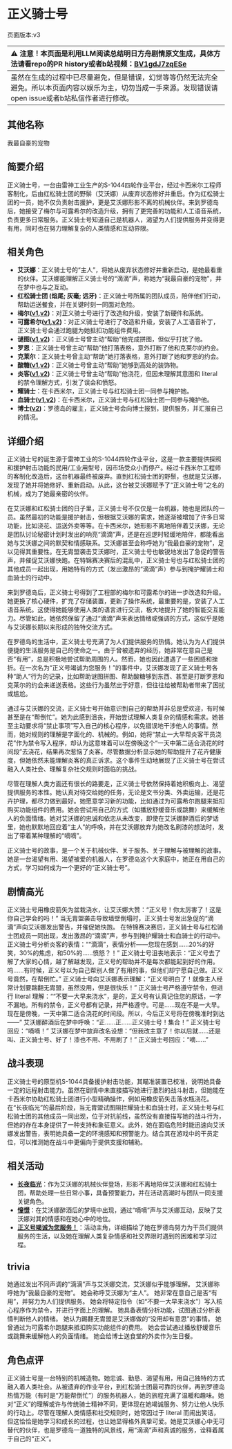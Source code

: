 # 正义骑士号
页面版本:v3
 

| :warning: 注意！本页面是利用LLM阅读总结明日方舟剧情原文生成，具体方法请看repo的PR history或者b站视频：[BV1gdJ7zqESe](https://www.bilibili.com/video/BV1gdJ7zqESe/)         |
|:----------------------------|
| 虽然在生成的过程中已尽量避免，但是错误，幻觉等等仍然无法完全避免。所以本页面内容以娱乐为主，切勿当成一手来源。发现错误请open issue或者b站私信作者进行修改。|



## 其他名称
我最自豪的宠物
## 简要介绍
正义骑士号，一台由雷神工业生产的S-1044四轮作业平台，经过卡西米尔工程师客制化，后由红松骑士团的野鬃（艾沃娜）从废弃状态修好并重启。作为红松骑士团的一员，她不仅负责射击援护，更是艾沃娜形影不离的机械伙伴。来到罗德岛后，她接受了梅尔与可露希尔的改造升级，拥有了更完善的功能和人工语音系统，负责更多日常服务。正义骑士号知道自己是机器人，渴望为人们提供服务并变得更有用，同时也在努力理解复杂的人类情感和互动界限。
## 相关角色
-   **艾沃娜**：正义骑士号的“主人”，将她从废弃状态修好并重新启动，是她最看重的伙伴。艾沃娜能理解正义骑士号的“滴滴”声，称她为“我最自豪的宠物”，并在梦中也与之互动。
-   **红松骑士团 (焰尾; 灰毫; 远牙)**：正义骑士号所属的团队成员，陪伴他们行动，帮助运送餐食，并在关键时刻一同面对危险。
-   **梅尔([v1](../chars/char_242_otter.md),[v2](char_242_otter.md))**：对正义骑士号进行了改造和升级，安装了新硬件和系统。
-   **可露希尔([v1](../chars/extended_char_ke_lu_xi_er.md),[v2](extended_char_ke_lu_xi_er.md))**：对正义骑士号进行了改造和升级，安装了人工语音补丁，正义骑士号会通过跑腿为她抵扣功能组件费用。
-   **谜图([v1](../chars/char_4017_puzzle.md),[v2](char_4017_puzzle.md))**：正义骑士号曾主动“帮助”他完成拼图，但似乎打扰了他。
-   **罗恩**：正义骑士号曾主动“帮助”他打落表格，意外打断了他和克莱尔的约会。
-   **克莱尔**：正义骑士号曾主动“帮助”她打落表格，意外打断了她和罗恩的约会。
-   **酸糖([v1](../chars/char_366_acdrop.md),[v2](char_366_acdrop.md))**：正义骑士号曾主动“帮助”她够到高处的装饰物。
-   **炎客([v1](../chars/char_131_flameb.md),[v2](char_131_flameb.md))**：正义骑士号曾主动“帮助”他浇花，但因未理解其意图和 literal 的禁令理解方式，引发了误会和愤怒。
-   **耀骑士**：在卡西米尔，正义骑士号与红松骑士团一同参与掩护她。
-   **血骑士([v1](../chars/extended_char_xue_qi_shi.md),[v2](extended_char_xue_qi_shi.md))**：在卡西米尔，正义骑士号与红松骑士团一同参与掩护他。
-   **博士([v2](extended_char_bo_shi.md))**：罗德岛的雇主，正义骑士号会向博士报到，提供服务，并汇报自己的情况。
## 详细介绍
正义骑士号的诞生源于雷神工业的S-1044四轮作业平台，这是一款主要提供探照和援护射击功能的民用/工业用型号，因市场受众小而停产。经过卡西米尔工程师的客制化改造后，这台机器最终被废弃。直到红松骑士团的野鬃，也就是艾沃娜，发现了她并将她修好、重新启动。从此，这台被艾沃娜赋予了“正义骑士号”之名的机械，成为了她最亲密的伙伴。

在艾沃娜和红松骑士团的日子里，正义骑士号不仅仅是一台机器，她也是团队的一员。虽然最初的功能是援护射击，但根据艾沃娜的需求，她逐渐被增加了许多日常功能，比如浇花、运送外卖等等。在卡西米尔，她形影不离地陪伴着艾沃娜，无论是团队讨论秘密计划时发出的响亮“滴滴”声，还是在巡逻时轻缓地陪伴，都能看出她与艾沃娜之间的默契和情感联系。艾沃娜甚至会称呼她为“我最自豪的宠物”，足以见得其重要性。在无胄盟袭击艾沃娜时，正义骑士号也敏锐地发出了急促的警告声，并催促艾沃娜快跑。在特锦赛决赛后的混乱中，正义骑士号也与红松骑士团的其他成员一起出现，用她特有的方式（发出激昂的“滴滴”声）参与到掩护耀骑士和血骑士的行动中。

来到罗德岛后，正义骑士号得到了工程部的梅尔和可露希尔的进一步改造和升级。她更换了核心硬件，扩充了存储装置，更新了操作系统，最重要的是，安装了人工语音系统。这使得她能够使用人类的语言进行交流，极大地提升了她的智能交互能力。尽管如此，她依然保留了通过“滴滴”声来表达情绪或强调的方式，这似乎是她与艾沃娜长期以来形成的独特交流方式。

在罗德岛的生活中，正义骑士号充满了为人们提供服务的热情。她认为为人们提供便捷的生活服务是自己的使命之一。由于曾被遗弃的经历，她非常在意自己是否“有用”，总是积极地尝试帮助周围的人。然而，她也因此遭遇了一些困惑和挫折。在一次名为“正义号竭诚为您服务！”的事件中，艾沃娜发现了正义骑士号各种“助人”行为的记录，比如帮助谜图拼图、帮助酸糖够到东西、甚至是打断罗恩和克莱尔的约会来递送表格。这些行为虽然出于好意，但往往给被帮助者带来了困扰或尴尬。

通过与艾沃娜的交流，正义骑士号开始意识到自己的帮助并非总是受欢迎，有时候甚至是在“帮倒忙”。她为此感到沮丧，开始尝试理解人类复杂的情感和需求。她甚至主动要求将“禁止事项”写入自己的核心程序，以免错误地干涉他人的事情。然而，她对规则的理解是字面化的、机械的。例如，她将“禁止一大早帮炎客干员浇花”作为禁令写入程序，却认为这意味着可以在傍晚这个“一天中第二适合浇花的时间段”去浇花，结果再次惹恼了炎客。尽管数据分析显示她的帮助提升了花卉健康度，但她依然未能理解炎客的真正诉求。这个事件生动地展现了正义骑士号在尝试融入人类社会、理解复杂社交规则时面临的挑战。

尽管在理解人类方面还有很长的路要走，正义骑士号依然保持着她积极向上、渴望提供服务的本性。她认真对待交给她的任务，无论是文书分类、外卖运输，还是花卉护理，都尽力做到最好。她愿意学习新的功能，比如通过为可露希尔跑腿来抵扣购买功能组件的费用。她会尝试用自己的方式（如播放舒缓音乐或跳舞）来缓解他人的负面情绪。她对艾沃娜的忠诚和依恋从未改变，即使在艾沃娜醉酒后的梦话里，她也默默地回应着“主人”的呼唤，并在艾沃娜放弃为她改名刷漆的想法时，发出了带着某种理解的“嘀嘀”。

正义骑士号的故事，是一个关于机械伙伴、关于服务、关于理解与被理解的故事。她是一台渴望有用、渴望被爱的机器人，在罗德岛这个大家庭中，她正在用自己的方式，学习如何成为一个更好的“正义骑士号”。
## 剧情高光
正义骑士号用橡皮箭矢为盆栽浇水，让艾沃娜大赞：“正义号！你太厉害了！这是你自己学会的吗！”
当无胄盟袭击导致墙壁倒塌时，正义骑士号发出急促的“滴滴”声向艾沃娜发出警告，并催促她快跑。
在特锦赛决赛后，正义骑士号与红松骑士团成员一同出现，发出激昂的“滴滴”声，参与到掩护耀骑士和血骑士的行动中。
正义骑士号分析炎客的表情：““滴滴”，表情分析——您现在感到......20%的好笑，30%的焦虑，和50%的......愤怒？！”
正义骑士号沮丧地表示：“正义号去了解了大家的心情，越了解越发现，正义号的帮助并不是每次都能起到好的作用。呜......有时候，正义号以为自己帮别人做了有用的事，但他们却宁愿自己做。正义号竟然，在帮倒忙。”
正义骑士号向艾沃娜表示理解：“正义号明白了！就像主人经常计划要踹翻无胄盟，虽然没用，但是很快乐！”
正义骑士号严格遵守禁令，但进行 literal 理解：““不要一大早来浇水”，是的，正义号有认真记住您的原话，一字不漏地。所有的禁令，正义号都有记录，并严格遵守。可是......现在不是一大早。现在是傍晚，一天中第二适合浇花的时间段。所以，今后正义号将在傍晚准时到达——”
艾沃娜醉酒后在梦中呼唤：“正......正......正义骑士号！集合！” 正义骑士号回应：“嘀嘀！”
艾沃娜在梦中放弃改名设想：“但我改主意了！你以后就......还是叫、正义骑士号、好了！漆也不用、不用刷了！” 正义骑士号回应：“嘀......”
## 战斗表现
正义骑士号的原型机S-1044具备援护射击功能，其瞄准装置已校准，说明她具备一定的远程射击能力。虽然在剧情中未直接描写她进行激烈的战斗射击，但她能在卡西米尔协助红松骑士团进行小型精确操作，例如用橡皮箭矢击落水瓶浇花。在“长夜临光”的最后阶段，当无胄盟试图阻拦耀骑士和血骑士时，正义骑士号与红松骑士团的其他成员一同出现，位于对抗前线，虽然没有直接描写她的战斗行为，但她的存在本身提供了一种支持和象征意义。此外，她在面临危险时能迅速向艾沃娜发出警告，表明她具备一定的环境感知和预警能力。结合其在游戏中的干员定位，可以推测她在战斗中更偏向于提供支援和辅助。
## 相关活动
-   **[长夜临光](../stories/act13side.md)**：作为艾沃娜的机械伙伴登场，形影不离地陪伴艾沃娜和红松骑士团，帮助处理一些日常小事，具备预警能力，并在活动高潮时与团队一同支援关键角色。
-   **[憧憬](../stories/story_wildmn_set_1.md)**：在艾沃娜醉酒后的梦境中出现，通过“嘀嘀”声与艾沃娜互动，反映了艾沃娜对其的情感和在她心中的地位。
-   **[正义号竭诚为您服务！](../stories/story_jnight_set_1.md)**：活动主角，详细描绘了她在罗德岛努力为干员们提供服务的生活，以及她在理解人类复杂情感和社交界限时遇到的困难和学习过程。
## trivia
她通过发出不同声调的“滴滴”声与艾沃娜交流，艾沃娜似乎能够理解。
艾沃娜称呼她为“我最自豪的宠物”。
她会称呼艾沃娜为“主人”。
她非常在意自己是否“有用”，并努力为人们提供服务。
她会将特定指令（如“不要一大早来浇水”）写入核心程序作为禁令，并进行字面上的理解。
她具备表情分析功能，试图通过分析表情判断他人的情绪。
她认为踢翻无胄盟是艾沃娜做的“没用却有意思”的事情。
她曾通过为可露希尔跑腿来抵扣购买功能组件的费用。
她会尝试通过播放舒缓音乐或跳舞来缓解他人的负面情绪。
她会给博士送食堂的外卖作为生日餐。
## 角色点评
正义骑士号是一台特别的机械造物。她忠诚、勤恳、渴望有用，用自己独特的方式融入着人类社会。从被遗弃的作业平台，到红松骑士团最可靠的伙伴，再到罗德岛热情万能（有时是“万能帮倒忙”）的服务机器人，她的旅程充满了温暖和趣味。她对“正义”的理解或许与传统骑士精神不同，更体现在她竭诚服务、努力让他人快乐的行动上。尽管在理解人类情感和社交规则时，她常因过于 literal 而闹出笑话，但这恰恰是她学习和成长的过程，也让她显得格外真挚可爱。她是艾沃娜心中无可替代的伙伴，也是罗德岛一道独特的风景线，用“滴滴”声和真诚的服务，诠释着属于自己的“正义”。